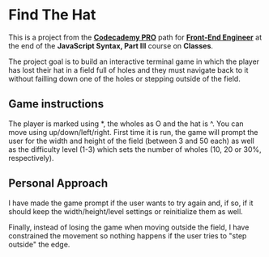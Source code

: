# Find The Hat #

This is a project from the [**Codecademy PRO**](https://www.codecademy.com/) path for [**Front-End Engineer**](https://www.codecademy.com/learn/paths/front-end-engineer-career-path) at the end of the **JavaScript Syntax, Part III** course on **Classes**.

The project goal is to build an interactive terminal game in which the player has lost their hat in a field full of holes and they must navigate back to it without failling down one of the holes or stepping outside of the field.

## Game instructions ##

The player is marked using *, the wholes as O and the hat is ^. You can move using up/down/left/right.
First time it is run, the game will prompt the user for the width and height of the field (between 3 and 50 each) as well as the difficulty level (1-3) which sets the number of wholes (10, 20 or 30%, respectively).

## Personal Approach ##

I have made the game prompt if the user wants to try again and, if so, if it should keep the width/height/level settings or reinitialize them as well.

Finally, instead of losing the game when moving outside the field, I have constrained the movement so nothing happens if the user tries to "step outside" the edge.
